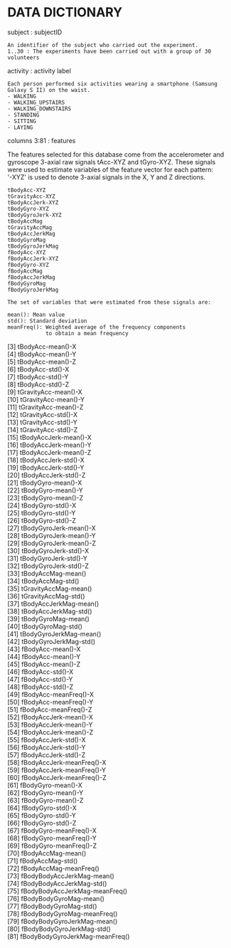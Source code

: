 # DATA DICTIONARY #

subject : subjectID

	An identifier of the subject who carried out the experiment.
	1..30 : The experiments have been carried out with a group of 30 volunteers


activity : activity label

	Each person performed six activities wearing a smartphone (Samsung Galaxy S II) on the waist.
	- WALKING
	- WALKING_UPSTAIRS
	- WALKING_DOWNSTAIRS
	- STANDING
	- SITTING
	- LAYING


columns 3:81 : features

The features selected for this database come from the accelerometer and gyroscope 3-axial raw signals tAcc-XYZ and tGyro-XYZ. 
These signals were used to estimate variables of the feature vector for each pattern:  
'-XYZ' is used to denote 3-axial signals in the X, Y and Z directions.

	tBodyAcc-XYZ
	tGravityAcc-XYZ
	tBodyAccJerk-XYZ
	tBodyGyro-XYZ
	tBodyGyroJerk-XYZ
	tBodyAccMag
	tGravityAccMag
	tBodyAccJerkMag
	tBodyGyroMag
	tBodyGyroJerkMag
	fBodyAcc-XYZ
	fBodyAccJerk-XYZ
	fBodyGyro-XYZ
	fBodyAccMag
	fBodyAccJerkMag
	fBodyGyroMag
	fBodyGyroJerkMag

	The set of variables that were estimated from these signals are: 

	mean(): Mean value
	std(): Standard deviation
	meanFreq(): Weighted average of the frequency components 
	            to obtain a mean frequency

[3]  tBodyAcc-mean()-X               
[4]  tBodyAcc-mean()-Y              
[5]  tBodyAcc-mean()-Z              
[6]  tBodyAcc-std()-X               
[7]  tBodyAcc-std()-Y                
[8]  tBodyAcc-std()-Z               
[9]  tGravityAcc-mean()-X            
[10] tGravityAcc-mean()-Y           
[11] tGravityAcc-mean()-Z            
[12] tGravityAcc-std()-X            
[13] tGravityAcc-std()-Y             
[14] tGravityAcc-std()-Z            
[15] tBodyAccJerk-mean()-X           
[16] tBodyAccJerk-mean()-Y          
[17] tBodyAccJerk-mean()-Z           
[18] tBodyAccJerk-std()-X           
[19] tBodyAccJerk-std()-Y            
[20] tBodyAccJerk-std()-Z           
[21] tBodyGyro-mean()-X              
[22] tBodyGyro-mean()-Y             
[23] tBodyGyro-mean()-Z              
[24] tBodyGyro-std()-X              
[25] tBodyGyro-std()-Y               
[26] tBodyGyro-std()-Z              
[27] tBodyGyroJerk-mean()-X          
[28] tBodyGyroJerk-mean()-Y         
[29] tBodyGyroJerk-mean()-Z          
[30] tBodyGyroJerk-std()-X          
[31] tBodyGyroJerk-std()-Y           
[32] tBodyGyroJerk-std()-Z          
[33] tBodyAccMag-mean()              
[34] tBodyAccMag-std()              
[35] tGravityAccMag-mean()           
[36] tGravityAccMag-std()           
[37] tBodyAccJerkMag-mean()          
[38] tBodyAccJerkMag-std()          
[39] tBodyGyroMag-mean()             
[40] tBodyGyroMag-std()             
[41] tBodyGyroJerkMag-mean()         
[42] tBodyGyroJerkMag-std()         
[43] fBodyAcc-mean()-X               
[44] fBodyAcc-mean()-Y              
[45] fBodyAcc-mean()-Z               
[46] fBodyAcc-std()-X               
[47] fBodyAcc-std()-Y                
[48] fBodyAcc-std()-Z               
[49] fBodyAcc-meanFreq()-X           
[50] fBodyAcc-meanFreq()-Y          
[51] fBodyAcc-meanFreq()-Z           
[52] fBodyAccJerk-mean()-X          
[53] fBodyAccJerk-mean()-Y           
[54] fBodyAccJerk-mean()-Z          
[55] fBodyAccJerk-std()-X            
[56] fBodyAccJerk-std()-Y           
[57] fBodyAccJerk-std()-Z            
[58] fBodyAccJerk-meanFreq()-X      
[59] fBodyAccJerk-meanFreq()-Y       
[60] fBodyAccJerk-meanFreq()-Z      
[61] fBodyGyro-mean()-X              
[62] fBodyGyro-mean()-Y             
[63] fBodyGyro-mean()-Z              
[64] fBodyGyro-std()-X              
[65] fBodyGyro-std()-Y               
[66] fBodyGyro-std()-Z              
[67] fBodyGyro-meanFreq()-X          
[68] fBodyGyro-meanFreq()-Y         
[69] fBodyGyro-meanFreq()-Z          
[70] fBodyAccMag-mean()             
[71] fBodyAccMag-std()               
[72] fBodyAccMag-meanFreq()         
[73] fBodyBodyAccJerkMag-mean()      
[74] fBodyBodyAccJerkMag-std()      
[75] fBodyBodyAccJerkMag-meanFreq()  
[76] fBodyBodyGyroMag-mean()        
[77] fBodyBodyGyroMag-std()          
[78] fBodyBodyGyroMag-meanFreq()    
[79] fBodyBodyGyroJerkMag-mean()     
[80] fBodyBodyGyroJerkMag-std()     
[81] fBodyBodyGyroJerkMag-meanFreq()
